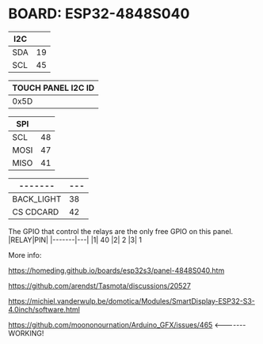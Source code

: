  # BOARD: ESP32-4848S040

| **I2C**|  |
|-------|---|
| SDA| 19 |
| SCL | 45 |

| **TOUCH PANEL I2C ID** |  
|--------------| 
| 0x5D     |


| **SPI** | |
|-------|---|
| SCL | 48 |
| MOSI | 47 |
| MISO | 41 |

|-------|---|
|-------|---|
| BACK_LIGHT | 38 |
| CS CDCARD | 42 |

The GPIO that control the relays are the only free GPIO on this panel.
|RELAY|PIN|
|-------|---|
|1| 40
|2| 2
|3| 1

More info:

https://homeding.github.io/boards/esp32s3/panel-4848S040.htm

https://github.com/arendst/Tasmota/discussions/20527

https://michiel.vanderwulp.be/domotica/Modules/SmartDisplay-ESP32-S3-4.0inch/software.html

https://github.com/moononournation/Arduino_GFX/issues/465 <-------WORKING!